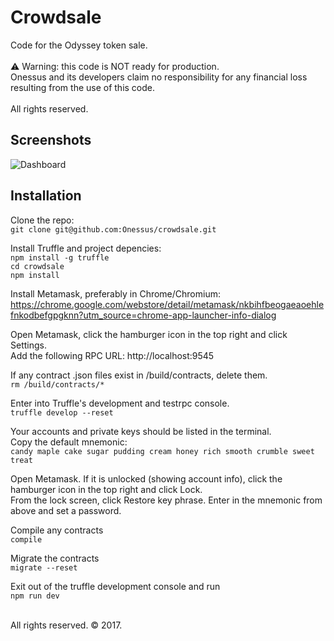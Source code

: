 # Crowdsale

Code for the Odyssey token sale.<br><br>
⚠️ Warning: this code is NOT ready for production.<br>
Onessus and its developers claim no responsibility for any financial loss resulting from the use of this code.<br><br>
All rights reserved.<br>

## Screenshots

![Dashboard](/screenshots/dashboard.png?raw=true "Dashboard Proof of Concept")

## Installation

Clone the repo:<br>
`git clone git@github.com:Onessus/crowdsale.git`<br>

Install Truffle and project depencies:<br>
`npm install -g truffle`<br>
`cd crowdsale`<br>
`npm install`<br>

Install Metamask, preferably in Chrome/Chromium:<br>
https://chrome.google.com/webstore/detail/metamask/nkbihfbeogaeaoehlefnkodbefgpgknn?utm_source=chrome-app-launcher-info-dialog

Open Metamask, click the hamburger icon in the top right and click Settings.<br>
Add the following RPC URL: http://localhost:9545<br>

If any contract .json files exist in /build/contracts, delete them.<br>
`rm /build/contracts/*`<br>

Enter into Truffle's development and testrpc console.<br>
`truffle develop --reset`<br>

Your accounts and private keys should be listed in the terminal.<br>
Copy the default mnemonic:<br>
`candy maple cake sugar pudding cream honey rich smooth crumble sweet treat`<br>

Open Metamask. If it is unlocked (showing account info), click the hamburger icon in the top right and click Lock.<br>
From the lock screen, click Restore key phrase. Enter in the mnemonic from above and set a password.<br>

Compile any contracts<br>
`compile`<br>

Migrate the contracts<br>
`migrate --reset`<br>

Exit out of the truffle development console and run<br>
`npm run dev`<br><br>

All rights reserved. © 2017.<br>

